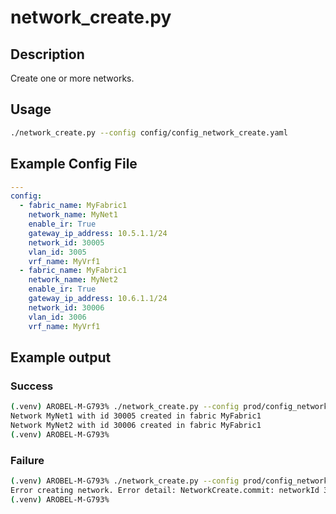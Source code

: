 # network_create.py

## Description

Create one or more networks.

## Usage

``` bash
./network_create.py --config config/config_network_create.yaml
```

## Example Config File

``` yaml title="config/config_network_create.yaml"
---
config:
  - fabric_name: MyFabric1
    network_name: MyNet1
    enable_ir: True
    gateway_ip_address: 10.5.1.1/24
    network_id: 30005
    vlan_id: 3005
    vrf_name: MyVrf1
  - fabric_name: MyFabric1
    network_name: MyNet2
    enable_ir: True
    gateway_ip_address: 10.6.1.1/24
    network_id: 30006
    vlan_id: 3006
    vrf_name: MyVrf1
```

## Example output

### Success

``` bash
(.venv) AROBEL-M-G793% ./network_create.py --config prod/config_network_create.yaml
Network MyNet1 with id 30005 created in fabric MyFabric1
Network MyNet2 with id 30006 created in fabric MyFabric1
(.venv) AROBEL-M-G793%
```

### Failure

``` bash
(.venv) AROBEL-M-G793% ./network_create.py --config prod/config_network_create.yaml
Error creating network. Error detail: NetworkCreate.commit: networkId 30005 already exists in fabric MyFabric1. Delete it before calling NetworkCreate.commit
(.venv) AROBEL-M-G793%
```
